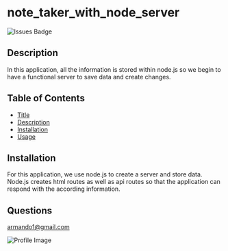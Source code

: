# note_taker_with_node_server

![Issues Badge](https://img.shields.io/github/issues/mandoosorio/note_taker_with_node_server)

## Description
In this application, all the information is stored within node.js so we begin to have a functional server to save data and create changes. 

## Table of Contents
* [Title](#Title)
* [Description](#Description)
* [Installation](#Installation)
* [Usage](#Usage)

## Installation
For this application, we use node.js to create a server and store data. Node.js creates html routes as well as api routes so that the application can respond with the according information. 

## Questions
armando1@gmail.com

![Profile Image](https://avatars2.githubusercontent.com/u/65792333?v=4/to/img.png)